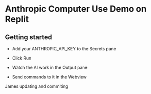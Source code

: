 Anthropic Computer Use Demo on Replit
=====================================

Getting started
---------------

*   Add your ANTHROPIC\_API\_KEY to the Secrets pane
    
*   Click Run
    
*   Watch the AI work in the Output pane
    
*   Send commands to it in the Webview
    

James updating and commiting